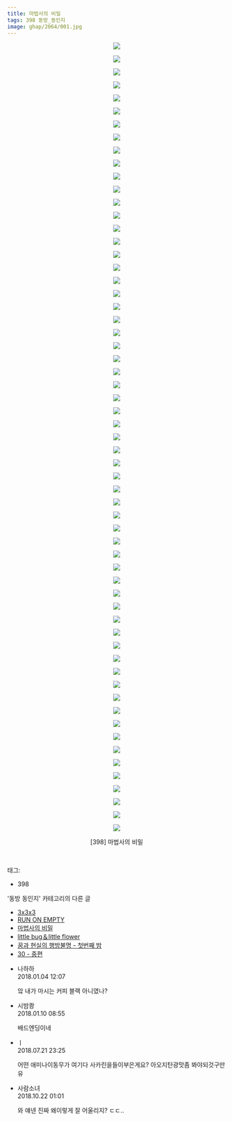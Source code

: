 ```yaml
---
title: 마법사의 비밀
tags: 398 동방_동인지
image: ghap/2064/001.jpg
---
```

<div class="article">
<p style="text-align: center; clear: none; float: none;"><img src="{{ site.nasurl }}/ghap/2064/001.jpg"/></p>
<p style="text-align: center; clear: none; float: none;"><img src="{{ site.nasurl }}/ghap/2064/002.jpg"/></p>
<p style="text-align: center; clear: none; float: none;"><img src="{{ site.nasurl }}/ghap/2064/003.jpg"/></p>
<p style="text-align: center; clear: none; float: none;"><img src="{{ site.nasurl }}/ghap/2064/004.jpg"/></p>
<p style="text-align: center; clear: none; float: none;"><img src="{{ site.nasurl }}/ghap/2064/005.jpg"/></p>
<p style="text-align: center; clear: none; float: none;"><img src="{{ site.nasurl }}/ghap/2064/006.jpg"/></p>
<p style="text-align: center; clear: none; float: none;"><img src="{{ site.nasurl }}/ghap/2064/007.jpg"/></p>
<p style="text-align: center; clear: none; float: none;"><img src="{{ site.nasurl }}/ghap/2064/008.jpg"/></p>
<p style="text-align: center; clear: none; float: none;"><img src="{{ site.nasurl }}/ghap/2064/009.jpg"/></p>
<p style="text-align: center; clear: none; float: none;"><img src="{{ site.nasurl }}/ghap/2064/010.jpg"/></p>
<p style="text-align: center; clear: none; float: none;"><img src="{{ site.nasurl }}/ghap/2064/011.jpg"/></p>
<p style="text-align: center; clear: none; float: none;"><img src="{{ site.nasurl }}/ghap/2064/012.jpg"/></p>
<p style="text-align: center; clear: none; float: none;"><img src="{{ site.nasurl }}/ghap/2064/013.jpg"/></p>
<p style="text-align: center; clear: none; float: none;"><img src="{{ site.nasurl }}/ghap/2064/014.jpg"/></p>
<p style="text-align: center; clear: none; float: none;"><img src="{{ site.nasurl }}/ghap/2064/015.jpg"/></p>
<p style="text-align: center; clear: none; float: none;"><img src="{{ site.nasurl }}/ghap/2064/016.jpg"/></p>
<p style="text-align: center; clear: none; float: none;"><img src="{{ site.nasurl }}/ghap/2064/017.jpg"/></p>
<p style="text-align: center; clear: none; float: none;"><img src="{{ site.nasurl }}/ghap/2064/018.jpg"/></p>
<p style="text-align: center; clear: none; float: none;"><img src="{{ site.nasurl }}/ghap/2064/019.jpg"/></p>
<p style="text-align: center; clear: none; float: none;"><img src="{{ site.nasurl }}/ghap/2064/020.jpg"/></p>
<p style="text-align: center; clear: none; float: none;"><img src="{{ site.nasurl }}/ghap/2064/021.jpg"/></p>
<p style="text-align: center; clear: none; float: none;"><img src="{{ site.nasurl }}/ghap/2064/022.jpg"/></p>
<p style="text-align: center; clear: none; float: none;"><img src="{{ site.nasurl }}/ghap/2064/023.jpg"/></p>
<p style="text-align: center; clear: none; float: none;"><img src="{{ site.nasurl }}/ghap/2064/024.jpg"/></p>
<p style="text-align: center; clear: none; float: none;"><img src="{{ site.nasurl }}/ghap/2064/025.jpg"/></p>
<p style="text-align: center; clear: none; float: none;"><img src="{{ site.nasurl }}/ghap/2064/026.jpg"/></p>
<p style="text-align: center; clear: none; float: none;"><img src="{{ site.nasurl }}/ghap/2064/027.jpg"/></p>
<p style="text-align: center; clear: none; float: none;"><img src="{{ site.nasurl }}/ghap/2064/028.jpg"/></p>
<p style="text-align: center; clear: none; float: none;"><img src="{{ site.nasurl }}/ghap/2064/029.jpg"/></p>
<p style="text-align: center; clear: none; float: none;"><img src="{{ site.nasurl }}/ghap/2064/030.jpg"/></p>
<p style="text-align: center; clear: none; float: none;"><img src="{{ site.nasurl }}/ghap/2064/031.jpg"/></p>
<p style="text-align: center; clear: none; float: none;"><img src="{{ site.nasurl }}/ghap/2064/032.jpg"/></p>
<p style="text-align: center; clear: none; float: none;"><img src="{{ site.nasurl }}/ghap/2064/033.jpg"/></p>
<p style="text-align: center; clear: none; float: none;"><img src="{{ site.nasurl }}/ghap/2064/034.jpg"/></p>
<p style="text-align: center; clear: none; float: none;"><img src="{{ site.nasurl }}/ghap/2064/035.jpg"/></p>
<p style="text-align: center; clear: none; float: none;"><img src="{{ site.nasurl }}/ghap/2064/036.jpg"/></p>
<p style="text-align: center; clear: none; float: none;"><img src="{{ site.nasurl }}/ghap/2064/037.jpg"/></p>
<p style="text-align: center; clear: none; float: none;"><img src="{{ site.nasurl }}/ghap/2064/038.jpg"/></p>
<p style="text-align: center; clear: none; float: none;"><img src="{{ site.nasurl }}/ghap/2064/039.jpg"/></p>
<p style="text-align: center; clear: none; float: none;"><img src="{{ site.nasurl }}/ghap/2064/040.jpg"/></p>
<p style="text-align: center; clear: none; float: none;"><img src="{{ site.nasurl }}/ghap/2064/041.jpg"/></p>
<p style="text-align: center; clear: none; float: none;"><img src="{{ site.nasurl }}/ghap/2064/042.jpg"/></p>
<p style="text-align: center; clear: none; float: none;"><img src="{{ site.nasurl }}/ghap/2064/043.jpg"/></p>
<p style="text-align: center; clear: none; float: none;"><img src="{{ site.nasurl }}/ghap/2064/044.jpg"/></p>
<p style="text-align: center; clear: none; float: none;"><img src="{{ site.nasurl }}/ghap/2064/045.jpg"/></p>
<p style="text-align: center; clear: none; float: none;"><img src="{{ site.nasurl }}/ghap/2064/046.jpg"/></p>
<p style="text-align: center; clear: none; float: none;"><img src="{{ site.nasurl }}/ghap/2064/047.jpg"/></p>
<p style="text-align: center; clear: none; float: none;"><img src="{{ site.nasurl }}/ghap/2064/048.jpg"/></p>
<p style="text-align: center; clear: none; float: none;"><img src="{{ site.nasurl }}/ghap/2064/049.jpg"/></p>
<p style="text-align: center; clear: none; float: none;"><img src="{{ site.nasurl }}/ghap/2064/050.jpg"/></p>
<p style="text-align: center; clear: none; float: none;"><img src="{{ site.nasurl }}/ghap/2064/051.jpg"/></p>
<p style="text-align: center; clear: none; float: none;"><img src="{{ site.nasurl }}/ghap/2064/052.jpg"/></p>
<p style="text-align: center; clear: none; float: none;"><img src="{{ site.nasurl }}/ghap/2064/053.jpg"/></p>
<p style="text-align: center; clear: none; float: none;"><img src="{{ site.nasurl }}/ghap/2064/054.jpg"/></p>
<p style="text-align: center; clear: none; float: none;"><img src="{{ site.nasurl }}/ghap/2064/055.jpg"/></p>
<p style="text-align: center; clear: none; float: none;"><img src="{{ site.nasurl }}/ghap/2064/056.jpg"/></p>
<p style="text-align: center; clear: none; float: none;"><img src="{{ site.nasurl }}/ghap/2064/057.jpg"/></p>
<p style="text-align: center; clear: none; float: none;"><img src="{{ site.nasurl }}/ghap/2064/058.jpg"/></p>
<p style="text-align: center; clear: none; float: none;"><img src="{{ site.nasurl }}/ghap/2064/059.jpg"/></p>
<p style="text-align: center; clear: none; float: none;"><img src="{{ site.nasurl }}/ghap/2064/060.jpg"/></p>
<p style="text-align: center; clear: none; float: none;"><img src="{{ site.nasurl }}/ghap/2064/061.jpg"/></p>
<p style="text-align: center; clear: none; float: none;">[398] 마법사의 비밀</p>
<p><br/></p>
</div><div class="tagTrail">
<p>태그: </p>
<ul>
<li>398</li>
</ul>
</div><div class="another">
<p>'동방 동인지' 카테고리의 다른 글</p>
<ul>
<li><a href="/2016-09-09-ghap_2067">3x3x3</a></li>
<li><a href="/2016-09-09-ghap_2066">RUN ON EMPTY</a></li>
<li><a href="/2016-09-09-ghap_2064">마법사의 비밀</a></li>
<li><a href="/2016-09-09-ghap_2063">little bug＆little flower</a></li>
<li><a href="/2016-09-09-ghap_2062">꿈과 현실의 행방불명 - 첫번째 밤</a></li>
<li><a href="/2016-09-08-ghap_2060">30 - 중편</a></li>
</ul>
</div><div class="cb_module cb_fluid">
<div class="cb_wrt cb_profile">
<div class="comment">
<ul>
<li class="cb_thumb_off" id="comment15166239">
<div class="cb_comment_area">
<div class="cb_info_area">
<div class="cb_section">
<span class="cb_nick_name">나하하</span>
</div>
<div class="cb_section">
<span class="cb_date">2018.01.04 12:07 </span>
</div>
</div>
<div class="cb_dsc_comment">
<p class="cb_dsc">
											앜 내가 마시는 커피 블랙 아니였나?
										</p>
</div>
</div></li>
<li class="cb_thumb_off" id="comment15170858">
<div class="cb_comment_area">
<div class="cb_info_area">
<div class="cb_section">
<span class="cb_nick_name">시밤쾅</span>
</div>
<div class="cb_section">
<span class="cb_date">2018.01.10 08:55 </span>
</div>
</div>
<div class="cb_dsc_comment">
<p class="cb_dsc">
											배드엔딩이네 
										</p>
</div>
</div></li>
<li class="cb_thumb_off" id="comment15291413">
<div class="cb_comment_area">
<div class="cb_info_area">
<div class="cb_section">
<span class="cb_nick_name">ㅣ</span>
</div>
<div class="cb_section">
<span class="cb_date">2018.07.21 23:25 </span>
</div>
</div>
<div class="cb_dsc_comment">
<p class="cb_dsc">
											어떤 애미나이동무가 여기다 사카린을들이부은게요? 아오지탄광맛좀 봐야되것구만유
										</p>
</div>
</div></li>
<li class="cb_thumb_off" id="comment15359383">
<div class="cb_comment_area">
<div class="cb_info_area">
<div class="cb_section">
<span class="cb_nick_name">사람소녀</span>
</div>
<div class="cb_section">
<span class="cb_date">2018.10.22 01:01 </span>
</div>
</div>
<div class="cb_dsc_comment">
<p class="cb_dsc">
											와 얘넨 진짜 왜이렇게 잘 어울리지? ㄷㄷ..
										</p>
</div>
</div></li>
</ul>
</div>
</div><!-- commentList close -->
</div>